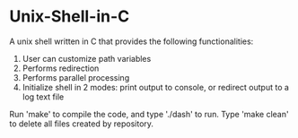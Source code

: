 # Unix-Shell-in-C
A unix shell written in C that provides the following functionalities:

1. User can customize path variables
2. Performs redirection
3. Performs parallel processing
4. Initialize shell in 2 modes: print output to console, or redirect output to a log text file

Run 'make' to compile the code, and type './dash' to run. Type 'make clean' to delete all files created by repository.
